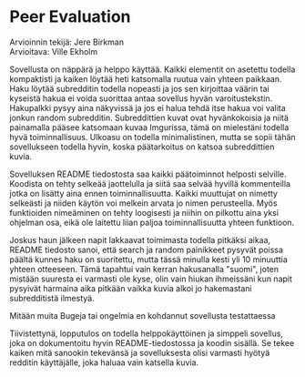 # Peer Evaluation

Arvioinnin tekijä: Jere Birkman
<br>
Arvioitava: Ville Ekholm

Sovellusta on näppärä ja helppo käyttää. Kaikki elementit on asetettu todella kompaktisti ja kaiken löytää heti katsomalla ruutua vain yhteen paikkaan. 
Haku löytää subredditin todella nopeasti ja jos sen kirjoittaa väärin tai kyseistä hakua ei voida suorittaa antaa sovellus hyvän varoitustekstin. Hakupalkki pysyy aina näkyvissä ja jos ei halua tehdä itse hakua voi valita jonkun random subredditin. Subreddittien kuvat ovat hyvänkokoisia ja niitä painamalla pääsee katsomaan kuvaa Imgurissa, tämä on mielestäni todella hyvä toiminnallisuus. Ulkoasu on todella minimalistinen, mutta se sopii tähän sovellukseen todella hyvin, koska päätarkoitus on katsoa subreddittien kuvia.


Sovelluksen README tiedostosta saa kaikki päätoiminnot helposti selville. Koodista on tehty selkeää jaottelulla ja siitä saa selvää hyvillä kommenteilla jotka on lisätty aina ennen toiminnallisuutta. Kaikki muuttujat on nimetty selkeästi ja niiden käytön voi melkein arvata jo nimen perusteella. Myös funktioiden nimeäminen on tehty loogisesti ja niihin on pilkottu aina yksi ohjelman osa, eikä ole laitettu liian paljoa toiminnallisuutta yhteen funktioon.


Joskus haun jälkeen napit lakkaavat toimimasta todella pitkäksi aikaa, README tiedosto sanoi, että search ja random painikkeet pysyvät poissa päältä kunnes haku on suoritettu, mutta tässä minulla kesti yli 10 minuuttia yhteen otteeseen. Tämä tapahtui vain kerran hakusanalla "suomi", joten mistään suuresta ei varmasti ole kyse, olin vain hiukan ihmeissäni kun napit pysyivät harmaina aika pitkään vaikka kuvia alkoi jo hakemastani subredditistä ilmestyä. 

Mitään muita Bugeja tai ongelmia en kohdannut sovellusta testattaessa

Tiivistettynä, lopputulos on todella helppokäyttöinen ja simppeli sovellus, joka on dokumentoitu hyvin README-tiedostossa ja koodin sisällä. Se tekee kaiken mitä sanookin tekevänsä ja sovelluksesta olisi varmasti hyötyä redditin käyttäjälle, joka haluaa vain katsella kuvia.

